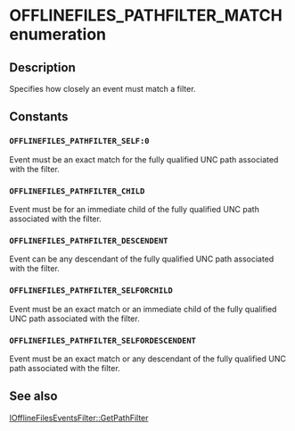 # OFFLINEFILES_PATHFILTER_MATCH enumeration

## Description

Specifies how closely an event must match a filter.

## Constants

### `OFFLINEFILES_PATHFILTER_SELF:0`

Event must be an exact match for the fully qualified UNC path associated with the filter.

### `OFFLINEFILES_PATHFILTER_CHILD`

Event must be for an immediate child of the fully qualified UNC path associated with the filter.

### `OFFLINEFILES_PATHFILTER_DESCENDENT`

Event can be any descendant of the fully qualified UNC path associated with the filter.

### `OFFLINEFILES_PATHFILTER_SELFORCHILD`

Event must be an exact match or an immediate child of the fully qualified UNC path associated with the filter.

### `OFFLINEFILES_PATHFILTER_SELFORDESCENDENT`

Event must be an exact match or any descendant of the fully qualified UNC path associated with the filter.

## See also

[IOfflineFilesEventsFilter::GetPathFilter](https://learn.microsoft.com/previous-versions/windows/desktop/api/cscobj/nf-cscobj-iofflinefileseventsfilter-getpathfilter)